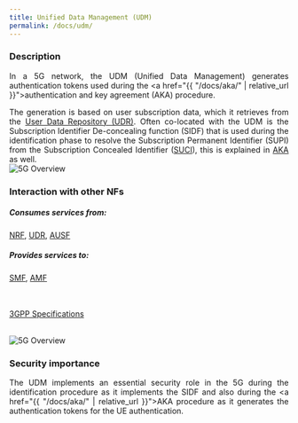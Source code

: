 ```yaml
---
title: Unified Data Management (UDM)
permalink: /docs/udm/
---
```

<style>body {text-align: justify}</style>

### Description
In a 5G network, the UDM (Unified Data Management) generates authentication tokens used during the <a href="{{ "/docs/aka/" | relative_url }}">authentication and key agreement (AKA)</a> procedure. 
<div class="row">
    <div style="text-align: justify" class="col-md-5">
        The generation is based on user subscription data, which it retrieves from the <a href="{{ "/docs/udr/" | relative_url }}">User Data Repository (UDR)</a>. Often co-located with the UDM is the Subscription Identifier De-concealing function (SIDF) that is used during the identification phase to resolve the Subscription Permanent Identifier (SUPI) from the Subscription Concealed Identifier (<a href="{{ "/docs/identification/" | relative_url }}">SUCI</a>), this is explained in <a href="{{ "/docs/aka/" | relative_url }}">AKA</a> as well.
    </div>
    <div class="col-md-7">
        <img src="{{ "/assets/img/5gbasics/udm_sba.png" | relative_url }}" alt="5G Overview" class="img-responsive center">
    </div>
</div>

<div class="row">
    <div style="text-align: justify" class="col-md-6">
        <h3>Interaction with other NFs</h3>
        <h5> Consumes services from:</h5>
        <a href="{{ "/docs/nrf/" | relative_url }}">NRF</a>, <a href="{{ "/docs/udr/" | relative_url }}">UDR</a>, <a href="{{ "/docs/ausf/" | relative_url }}">AUSF</a>
        <h5> Provides services to:</h5>
        <a href="{{ "/docs/smf/" | relative_url }}">SMF</a>, <a href="{{ "/docs/amf/" | relative_url }}">AMF</a>
        <br>
        <br>
        <br>
        <p><a class="btn btn-info btn-sm centerbut" href="https://www.etsi.org/deliver/etsi_ts/129500_129599/129503/17.08.00_60/ts_129503v170800p.pdf" target="_blank" rel="noopener noreferrer">3GPP Specifications</a></p>
    </div>
    <div class="col-md-6">
    <br>
        <img src="{{ "/assets/img/5gbasics/udm_rba.png" | relative_url }}" alt="5G Overview" class="img-responsive center">
    </div>
</div>

### Security importance
The UDM implements an essential security role in the 5G during the identification procedure as it implements the SIDF and also during the <a href="{{ "/docs/aka/" | relative_url }}">AKA</a> procedure as it generates the authentication tokens for the UE authentication.  